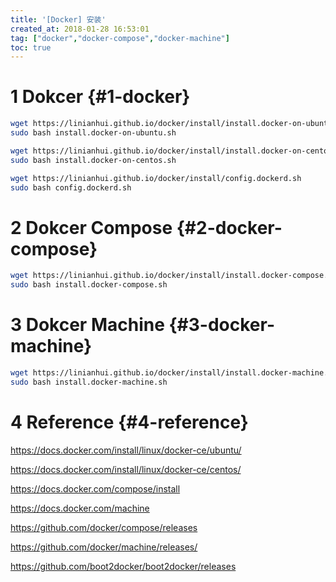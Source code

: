 ```yaml
---
title: '[Docker] 安装'
created_at: 2018-01-28 16:53:01
tag: ["docker","docker-compose","docker-machine"]
toc: true
---
```


# 1 Dokcer {#1-docker}

```bash
wget https://linianhui.github.io/docker/install/install.docker-on-ubuntu.sh
sudo bash install.docker-on-ubuntu.sh
```

```bash
wget https://linianhui.github.io/docker/install/install.docker-on-centos.sh
sudo bash install.docker-on-centos.sh
```

```bash
wget https://linianhui.github.io/docker/install/config.dockerd.sh
sudo bash config.dockerd.sh
```


# 2 Dokcer Compose {#2-docker-compose}

```bash
wget https://linianhui.github.io/docker/install/install.docker-compose.sh
sudo bash install.docker-compose.sh
```


# 3 Dokcer Machine {#3-docker-machine}

```bash
wget https://linianhui.github.io/docker/install/install.docker-machine.sh
sudo bash install.docker-machine.sh
```


# 4 Reference {#4-reference}

https://docs.docker.com/install/linux/docker-ce/ubuntu/

https://docs.docker.com/install/linux/docker-ce/centos/

https://docs.docker.com/compose/install

https://docs.docker.com/machine

https://github.com/docker/compose/releases

https://github.com/docker/machine/releases/

https://github.com/boot2docker/boot2docker/releases

[install.docker-on-ubuntu.sh]:install.docker-on-ubuntu.sh
[install.docker-on-centos.sh]:install.docker-on-centos.sh
[config.dockerd.sh]:config.dockerd.sh

[install.docker-compose.sh]:install.docker-compose.sh
[install.docker-machine.sh]:install.docker-machine.sh